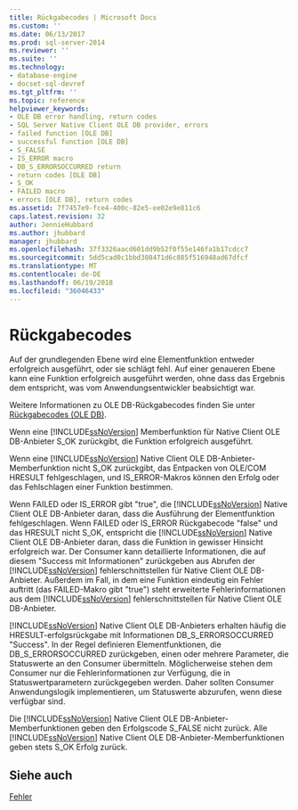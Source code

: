 ```yaml
---
title: Rückgabecodes | Microsoft Docs
ms.custom: ''
ms.date: 06/13/2017
ms.prod: sql-server-2014
ms.reviewer: ''
ms.suite: ''
ms.technology:
- database-engine
- docset-sql-devref
ms.tgt_pltfrm: ''
ms.topic: reference
helpviewer_keywords:
- OLE DB error handling, return codes
- SQL Server Native Client OLE DB provider, errors
- failed function [OLE DB]
- successful function [OLE DB]
- S_FALSE
- IS_ERROR macro
- DB_S_ERRORSOCCURRED return
- return codes [OLE DB]
- S_OK
- FAILED macro
- errors [OLE DB], return codes
ms.assetid: 7f7457e9-fce4-400c-82e5-ee02e9e811c6
caps.latest.revision: 32
author: JennieHubbard
ms.author: jhubbard
manager: jhubbard
ms.openlocfilehash: 37f3326aacd601dd9b52f0f55e146fa1b17cdcc7
ms.sourcegitcommit: 5dd5cad0c1bbd308471d6c885f516948ad67dfcf
ms.translationtype: MT
ms.contentlocale: de-DE
ms.lasthandoff: 06/19/2018
ms.locfileid: "36046433"
---
```

# <a name="return-codes"></a>Rückgabecodes
  Auf der grundlegenden Ebene wird eine Elementfunktion entweder erfolgreich ausgeführt, oder sie schlägt fehl. Auf einer genaueren Ebene kann eine Funktion erfolgreich ausgeführt werden, ohne dass das Ergebnis dem entspricht, was vom Anwendungsentwickler beabsichtigt war.  
  
 Weitere Informationen zu OLE DB-Rückgabecodes finden Sie unter [Rückgabecodes (OLE DB)](http://go.microsoft.com/fwlink/?LinkId=101631).  
  
 Wenn eine [!INCLUDE[ssNoVersion](../../includes/ssnoversion-md.md)] Memberfunktion für Native Client OLE DB-Anbieter S_OK zurückgibt, die Funktion erfolgreich ausgeführt.  
  
 Wenn eine [!INCLUDE[ssNoVersion](../../includes/ssnoversion-md.md)] Native Client OLE DB-Anbieter-Memberfunktion nicht S_OK zurückgibt, das Entpacken von OLE/COM HRESULT fehlgeschlagen, und IS_ERROR-Makros können den Erfolg oder das Fehlschlagen einer Funktion bestimmen.  
  
 Wenn FAILED oder IS_ERROR gibt "true", die [!INCLUDE[ssNoVersion](../../includes/ssnoversion-md.md)] Native Client OLE DB-Anbieter daran, dass die Ausführung der Elementfunktion fehlgeschlagen. Wenn FAILED oder IS_ERROR Rückgabecode "false" und das HRESULT nicht S_OK, entspricht die [!INCLUDE[ssNoVersion](../../includes/ssnoversion-md.md)] Native Client OLE DB-Anbieter daran, dass die Funktion in gewisser Hinsicht erfolgreich war. Der Consumer kann detaillierte Informationen, die auf diesem "Success mit Informationen" zurückgeben aus Abrufen der [!INCLUDE[ssNoVersion](../../includes/ssnoversion-md.md)] fehlerschnittstellen für Native Client OLE DB-Anbieter. Außerdem im Fall, in dem eine Funktion eindeutig ein Fehler auftritt (das FAILED-Makro gibt "true") steht erweiterte Fehlerinformationen aus dem [!INCLUDE[ssNoVersion](../../includes/ssnoversion-md.md)] fehlerschnittstellen für Native Client OLE DB-Anbieter.  
  
 [!INCLUDE[ssNoVersion](../../includes/ssnoversion-md.md)] Native Client OLE DB-Anbieters erhalten häufig die HRESULT-erfolgsrückgabe mit Informationen DB_S_ERRORSOCCURRED "Success". In der Regel definieren Elementfunktionen, die DB_S_ERRORSOCCURRED zurückgeben, einen oder mehrere Parameter, die Statuswerte an den Consumer übermitteln. Möglicherweise stehen dem Consumer nur die Fehlerinformationen zur Verfügung, die in Statuswertparametern zurückgegeben werden. Daher sollten Consumer Anwendungslogik implementieren, um Statuswerte abzurufen, wenn diese verfügbar sind.  
  
 Die [!INCLUDE[ssNoVersion](../../includes/ssnoversion-md.md)] Native Client OLE DB-Anbieter-Memberfunktionen geben den Erfolgscode S_FALSE nicht zurück. Alle [!INCLUDE[ssNoVersion](../../includes/ssnoversion-md.md)] Native Client OLE DB-Anbieter-Memberfunktionen geben stets S_OK Erfolg zurück.  
  
## <a name="see-also"></a>Siehe auch  
 [Fehler](errors.md)  
  
  
